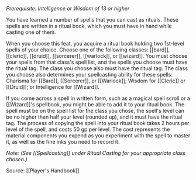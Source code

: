 _Prerequisite: Intelligence or Wisdom of 13 or higher_

You have learned a number of spells that you can cast as rituals. These spells are written in a ritual book, which you must have in hand while casting one of them.

When you choose this feat, you acquire a ritual book holding two 1st-level spells of your choice. Choose one of the following classes: [[bard]], [[cleric]], [[druid]], [[sorcerer]], [[warlock]], or [[wizard]]. You must choose your spells from that class's spell list, and the spells you choose must have the ritual tag. The class you choose also must have the ritual tag. The class you choose also determines your spellcasting ability for these spells: Charisma for [[Bard]], [[Sorcerer]], or [[Warlock]]; Wisdom for [[Cleric]] or [[Druid]]; or Intelligence for [[Wizard]].

If you come across a spell in written form, such as a magical spell scroll or a [[Wizard]]'s spellbook, you might be able to add it to your ritual book. The spell must be on the spell list for the class you chose, the spell's level can be no higher than half your level (rounded up), and it must have the ritual tag. The process of copying the spell into your ritual book takes 2 hours per level of the spell, and costs 50 gp per level. The cost represents the material components you expend as you experiment with the spell to master it, as well as the fine inks you need to record it.

_Note: (See [[Spellcasting]] under Ritual Casting for your appropriate class chosen.)_

Source: [[Player's Handbook]]